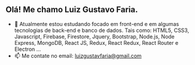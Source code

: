 ## Olá! Me chamo Luiz Gustavo Faria.

- 🌱 Atualmente estou estudando focado em front-end e em algumas tecnologias de back-end e banco de dados. 
Tais como: HTML5, CSS3, Javascript, Firebase, Firestore, Jquery, Bootstrap, Node.js, Node Express, MongoDB, React JS, Redux, React Redux, React Router e Electron ...
- 📫 Me contate no email: luizgustavfaria@gmail.com
